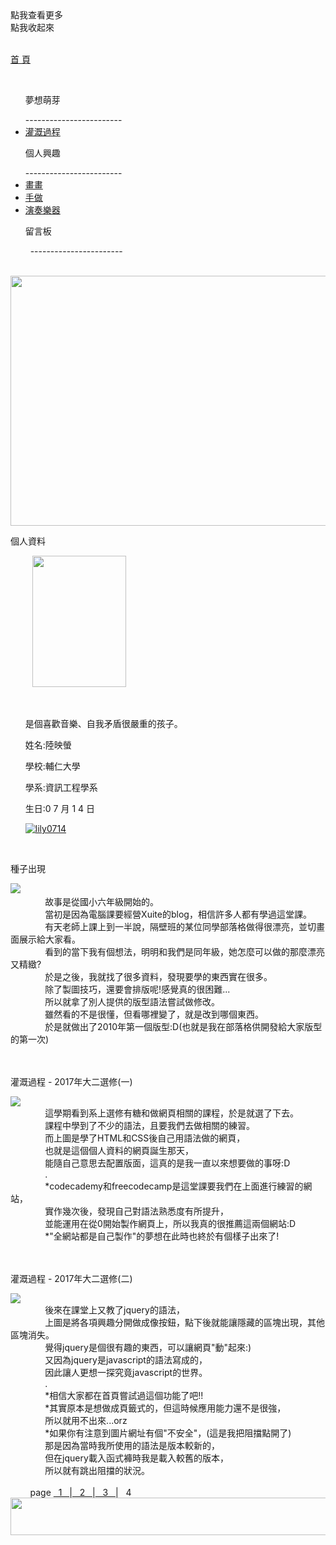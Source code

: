 <script src="https://ajax.googleapis.com/ajax/libs/jquery/3.2.1/jquery.min.js"></script>
<script type="text/javascript"> 
$(document).ready(function() { 
$(".categoryho").click(function(){
   $(".category").css({left:"-20px"});
   $(".categoryho").hide();
   $(".categoryhide").show();
});
$(".categoryhide").click(function(){
   $(".category").css({left:"-200px"});
   $(".categoryhide").hide();
   $(".categoryho").show();
});
$("h1").hide();
});
</script>
<link href="https://lily0714.github.io/insidepage.css" rel="stylesheet" type="text/css" media="all"> 

<body>
   <div class="categoryho">點我查看更多</div>
   <div class="categoryhide">點我收起來</div>
   <div class="category">
   <p id="cat_home"><a href="https://lily0714.github.io/">首 頁</a></p>
   <ul><p class="cat_item">夢想萌芽</p>
------------------------
   <li class="cat_inin"><a href="https://lily0714.github.io/dreamstory">灌溉過程</a></li>
   </ul>
   <ul><p class="cat_item">個人興趣</p>
   ------------------------
   <li class="cat_inin"><a href="https://lily0714.github.io/interest/draw">畫畫</a></li>
   <li class="cat_inin"><a href="https://lily0714.github.io/interest/diy">手做</a></li>
   <li class="cat_inin"><a href="https://lily0714.github.io/interest/music">演奏樂器</a></li>
   </ul>
   <ul><p class="cat_item">留言板</p>
   -----------------------
   </ul>
   </div>
   <div id="bantitle">
   <img id="banner" src="http://lily0714.github.io/20170424改.jpg" width="700" height="400">
  
   </div>
   <div id="WRAPPER">
      <div id="LSIDE">
          <div id="infor">
          <p class="infortitle">個人資料</p>
          <img class="ipic" src="http://lily0714.github.io/20170628.jpg" width="150" height="210">
          <ul><br>
          <p class="icontent">是個喜歡音樂、自我矛盾很嚴重的孩子。</p>
          <p class="icontent">姓名:陸映螢</p>
          <p class="icontent">學校:輔仁大學</p>
          <p class="icontent">學系:資訊工程學系</p>
          <p class="icontent">生日:0 7 月 1 4 日</p>
          <a href="https://github.com/lily0714" target="_blank"><img class="icon" src="https://lily0714.github.io/GitHub-Mark-32px.png" alt="lily0714"></a>
          </ul>
          </div>
      </div>
      <div id="CONTENT">
         <div class="dream1">
         <br>
         <p class="post">種子出現</p>
            <a href="https://lily0714.github.io/seed1.jpg" target="_blank"><img class="post1" src="https://lily0714.github.io/seed1.jpg" ></a>
            <div class="dcontent">
               故事是從國小六年級開始的。<br>
               當初是因為電腦課要經營Xuite的blog，相信許多人都有學過這堂課。<br>
               有天老師上課上到一半說，隔壁班的某位同學部落格做得很漂亮，並切畫面展示給大家看。<br>
               看到的當下我有個想法，明明和我們是同年級，她怎麼可以做的那麼漂亮又精緻?<br>
               於是之後，我就找了很多資料，發現要學的東西實在很多。<br>
               除了製圖技巧，還要會排版呢!感覺真的很困難...<br>
               所以就拿了別人提供的版型語法嘗試做修改。<br>
               雖然看的不是很懂，但看哪裡變了，就是改到哪個東西。<br>
               於是就做出了2010年第一個版型:D(也就是我在部落格供開發給大家版型的第一次)
            </div>
         </div>
         <div class="dream1">
         <br>
         <p class="post">灌溉過程 - 2017年大二選修(一)</p>
<a href="https://lily0714.github.io/2017seed1.png" target="_blank"><img class="post1" src="https://lily0714.github.io/2017seed1.png" ></a>
            <div class="dcontent">
               這學期看到系上選修有糖和做網頁相關的課程，於是就選了下去。<br>
               課程中學到了不少的語法，且要我們去做相關的練習。<br>
               而上圖是學了HTML和CSS後自己用語法做的網頁，<br>
               也就是這個個人資料的網頁誕生那天，<br>
               能隨自己意思去配置版面，這真的是我一直以來想要做的事呀:D<br>
               .<br>
               *codecademy和freecodecamp是這堂課要我們在上面進行練習的網站，<br>
               實作幾次後，發現自己對語法熟悉度有所提升，<br>
               並能運用在從0開始製作網頁上，所以我真的很推薦這兩個網站:D<br>
               *"全網站都是自己製作"的夢想在此時也終於有個樣子出來了!
            </div>
         </div>
         <div class="dream1">
         <br>
         <p class="post">灌溉過程 - 2017年大二選修(二)</p>
<a href="https://lily0714.github.io/2017seed6.gif" target="_blank"><img class="post1" src="https://lily0714.github.io/2017seed6.gif" ></a>
            <div class="dcontent">
               後來在課堂上又教了jquery的語法，<br>
               上圖是將各項興趣分開做成像按鈕，點下後就能讓隱藏的區塊出現，其他區塊消失。<br>
               覺得jquery是個很有趣的東西，可以讓網頁"動"起來:)<br>
               又因為jquery是javascript的語法寫成的，<br>
               因此讓人更想一探究竟javascript的世界。<br>
               .<br>
               *相信大家都在首頁嘗試過這個功能了吧!!<br>
               *其實原本是想做成頁籤式的，但這時候應用能力還不是很強，<br>
               所以就用不出來...orz<br>
               *如果你有注意到圖片網址有個"不安全"，(這是我把阻擋點開了)<br>
               那是因為當時我所使用的語法是版本較新的，<br>
               但在jquery載入函式褲時我是載入較舊的版本，<br>
               所以就有跳出阻擋的狀況。
            </div>
         </div>
         <div class="page">
&nbsp; &nbsp; &nbsp; &nbsp; page <a href="https://lily0714.github.io/dreamstory">&nbsp; 1 &nbsp; </a> |<a href="https://lily0714.github.io/dreamstory2"> &nbsp; 2 &nbsp; </a> |<a href="https://lily0714.github.io/dreamstory3"> &nbsp; 3 &nbsp; </a> | &nbsp; 4 &nbsp; 
         </div>
      </div>   
   </div>
   <div id="FOOTER"> 
      <img src="http://lily0714.github.io/底.png" width="980" height="60">
   </div>
   </body>

